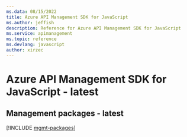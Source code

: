 ```yaml
---
ms.data: 08/15/2022
title: Azure API Management SDK for JavaScript
ms.author: jeffish
description: Reference for Azure API Management SDK for JavaScript
ms.service: apimanagement
ms.topic: reference
ms.devlang: javascript
author: xirzec
---
```

# Azure API Management SDK for JavaScript - latest

## Management packages - latest
[!INCLUDE [mgmt-packages](api-management-mgmt-index.md)]
